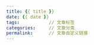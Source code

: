 ```yaml
---
title: {{ title }}
date: {{ date }}
tags:           // 文章标签
categories:     // 文章分类
permalink:      // 文章自定义链接
---
```

